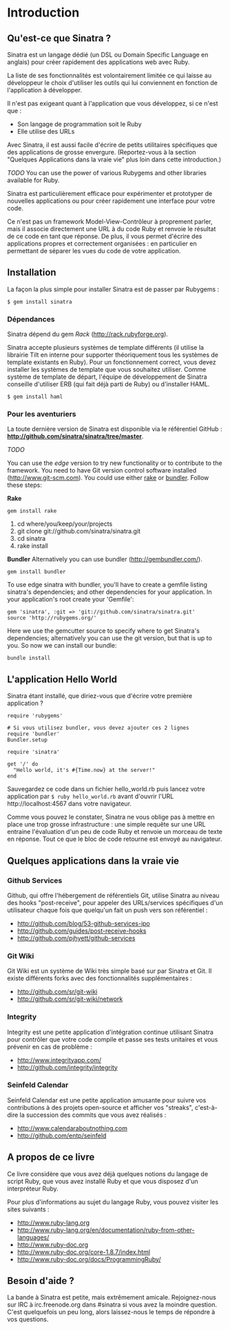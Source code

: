 ﻿Introduction
=============

Qu'est-ce que Sinatra ?
-----------------------

Sinatra est un langage dédié (un DSL ou Domain Specific Language
en anglais) pour créer rapidement des applications web avec Ruby.

La liste de ses fonctionnalités est volontairement limitée ce qui
laisse au développeur le choix d'utiliser les outils qui lui
conviennent en fonction de l'application à développer.

Il n'est pas exigeant quant à l'application que vous développez,
si ce n'est que :

* Son langage de programmation soit le Ruby
* Elle utilise des URLs

Avec Sinatra, il est aussi facile d'écrire de petits utilitaires spécifiques
que des applications de grosse envergure. (Reportez-vous à la section
"Quelques Applications dans la vraie vie" plus loin dans cette introduction.)

_TODO_
You can use the power of various Rubygems and other libraries available for
Ruby.

Sinatra est particulièrement efficace pour expérimenter et prototyper de
nouvelles applications ou pour créer rapidement une interface pour votre code.

Ce n'est pas un framework Model-View-Contrôleur à proprement parler, mais il
associe directement une URL à du code Ruby et renvoie le résultat de ce code
en tant que réponse. De plus, il vous permet d'écrire des applications propres
et correctement organisées : en particulier en permettant de séparer les vues
du code de votre application.

Installation
------------

La façon la plus simple pour installer Sinatra est de passer par Rubygems :

    $ gem install sinatra

### Dépendances

Sinatra dépend du gem _Rack_ (<http://rack.rubyforge.org>).

Sinatra accepte plusieurs systèmes de template différents (il utilise la
librairie Tilt en interne pour supporter théoriquement tous les systèmes
de template existants en Ruby). Pour un fonctionnement correct, vous devez
installer les systèmes de template que vous souhaitez utiliser. Comme
système de template de départ, l'équipe de développement de Sinatra
conseille d'utiliser ERB (qui fait déjà parti de Ruby) ou d'installer HAML.

    $ gem install haml

### Pour les aventuriers

La toute dernière version de Sinatra est disponible via le référentiel
GitHub : **<http://github.com/sinatra/sinatra/tree/master>**.

_TODO_

You can use the _edge_ version to try new functionality or to contribute to the
framework.  You need to have Git version control software installed
(<http://www.git-scm.com>).  You could use either
[rake](http://rake.rubyforge.org/) or [bundler](http://gembundler.com/). Follow
these steps:

**Rake**

    gem install rake

1. cd where/you/keep/your/projects
2. git clone git://github.com/sinatra/sinatra.git
3. cd sinatra
4. rake install

**Bundler**
Alternatively you can use bundler (http://gembundler.com/).

    gem install bundler

To use edge sinatra with bundler, you'll have to create a gemfile listing
sinatra's dependencies; and other dependencies for your application. In your
application's root create your 'Gemfile':

    gem 'sinatra', :git => 'git://github.com/sinatra/sinatra.git'
    source 'http://rubygems.org/'

Here we use the gemcutter source to specify where to get Sinatra's
dependencies; alternatively you can use the git version, but that is up to you.
So now we can install our bundle:

    bundle install


L'application Hello World
-------------------------

Sinatra étant installé, que diriez-vous que d'écrire votre première
application ?

    require 'rubygems'

    # Si vous utilisez bundler, vous devez ajouter ces 2 lignes
    require 'bundler'
    Bundler.setup
    
    require 'sinatra'
    
    get '/' do
      "Hello world, it's #{Time.now} at the server!"
    end

Sauvegardez ce code dans un fichier hello_world.rb puis lancez votre
application par `$ ruby hello_world.rb` avant d'ouvrir
l'URL http://localhost:4567 dans votre navigateur.

Comme vous pouvez le constater, Sinatra ne vous oblige pas à mettre en place
une trop grosse infrastructure : une simple requête sur une URL entraine
l'évaluation d'un peu de code Ruby et renvoie un morceau de texte en réponse.
Tout ce que le bloc de code retourne est envoyé au navigateur.


Quelques applications dans la vraie vie
---------------------------------------

### Github Services

Github, qui offre l'hébergement de référentiels Git, utilise Sinatra au niveau
des hooks "post-receive", pour appeler des URLs/services spécifiques d'un
utilisateur chaque fois que quelqu'un fait un push vers son référentiel :

* <http://github.com/blog/53-github-services-ipo>
* <http://github.com/guides/post-receive-hooks>
* <http://github.com/pjhyett/github-services>

### Git Wiki

Git Wiki est un système de Wiki très simple basé sur par Sinatra et Git. Il
existe différents forks avec des fonctionnalités supplémentaires :

* <http://github.com/sr/git-wiki>
* <http://github.com/sr/git-wiki/network>

### Integrity

Integrity est une petite application d'intégration continue utilisant Sinatra
pour contrôler que votre code compile et passe ses tests unitaires et vous
prévenir en cas de problème :

* <http://www.integrityapp.com/>
* <http://github.com/integrity/integrity>

### Seinfeld Calendar

Seinfeld Calendar est une petite application amusante pour suivre vos
contributions à des projets open-source et afficher vos "streaks", c'est-à-dire
la succession des commits que vous avez réalisés :

* <http://www.calendaraboutnothing.com>
* <http://github.com/entp/seinfeld>


A propos de ce livre
--------------------

Ce livre considère que vous avez déjà quelques notions du langage de script Ruby,
que vous avez installé Ruby et que vous disposez d'un interpréteur Ruby.

Pour plus d'informations au sujet du langage Ruby, vous pouvez visiter les sites
suivants :

* <http://www.ruby-lang.org>
* <http://www.ruby-lang.org/en/documentation/ruby-from-other-languages/>
* <http://www.ruby-doc.org>
* <http://www.ruby-doc.org/core-1.8.7/index.html>
* <http://www.ruby-doc.org/docs/ProgrammingRuby/>

Besoin d'aide ?
---------------

La bande à Sinatra est petite, mais extrêmement amicale. Rejoignez-nous sur
IRC à irc.freenode.org dans #sinatra si vous avez la moindre question. C'est
quelquefois un peu long, alors laissez-nous le temps de répondre à vos
questions.